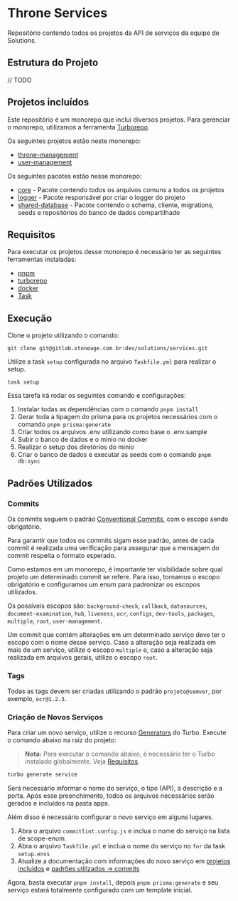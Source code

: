 # Throne Services

Repositório contendo todos os projetos da API de serviços da equipe de Solutions.

## Estrutura do Projeto

// TODO

## Projetos incluídos

Este repositório é um monorepo que inclui diversos projetos. Para gerenciar o monorepo, utilizamos a ferramenta [Turborepo](https://turborepo.org/).

Os seguintes projetos estão neste monorepo:

- [throne-management](apps/throne-management/README.md)
- [user-management](apps/user-management/README.md)

Os seguintes pacotes estão nesse monorepo:

- [core](packages/core/README.md) - Pacote contendo todos os arquivos comuns a todos os projetos
- [logger](packages/logger/README.md) - Pacote responsável por criar o logger do projeto
- [shared-database](packages/shared-database/README.md) - Pacote contendo o schema, cliente, migrations, seeds e repositórios do banco de dados compartilhado

## Requisitos

Para executar os projetos desse monorepo é necessário ter as seguintes ferramentas instaladas:

- [pnpm](https://pnpm.io/pt/installation)
- [turborepo](https://turbo.build/repo/docs/getting-started/installation)
- [docker](https://docs.docker.com/engine/install/)
- [Task](https://taskfile.dev/installation/)

## Execução

Clone o projeto utilizando o comando:

```ssh
git clone git@gitlab.stoneage.com.br:dev/solutions/services.git
```

Utilize a task `setup` configurada no arquivo `Taskfile.yml` para realizar o setup.

```ssh
task setup
```

Essa tarefa irá rodar os seguintes comando e configurações:

1. Instalar todas as dependências com o comando `pnpm install`
2. Gerar toda a tipagem do prisma para os projetos necessários com o comando `pnpm prisma:generate`
3. Criar todos os arquivos .env utilizando como base o .env.sample
4. Subir o banco de dados e o minio no docker
5. Realizar o setup dos diretórios do minio
6. Criar o banco de dados e executar as seeds com o comando `pnpm db:sync`

## Padrões Utilizados

### Commits

Os commits seguem o padrão [Conventional Commits](https://www.conventionalcommits.org/en/v1.0.0/), com o escopo sendo obrigatório.

Para garantir que todos os commits sigam esse padrão, antes de cada commit é realizada uma verificação para assegurar que a mensagem do commit respeita o formato esperado.

Como estamos em um monorepo, é importante ter visibilidade sobre qual projeto um determinado commit se refere. Para isso, tornamos o escopo obrigatório e configuramos um enum para padronizar os escopos utilizados.

Os possíveis escopos são: `background-check`, `callback`, `datasources`, `document-examination`, `hub`, `liveness`, `ocr`, `configs`, `dev-tools`, `packages`, `multiple`, `root`, `user-management`.

Um commit que contém alterações em um determinado serviço deve ter o escopo com o nome desse serviço. Caso a alteração seja realizada em mais de um serviço, utilize o escopo `multiple` e, caso a alteração seja realizada em arquivos gerais, utilize o escopo `root`.

### Tags

Todas as tags devem ser criadas utilizando o padrão `projeto@semver`, por exemplo, `ocr@1.2.3`.

### Criação de Novos Serviços

Para criar um novo serviço, utilize o recurso [Generators](https://turbo.build/repo/docs/guides/generating-code) do Turbo. Execute o comando abaixo na raiz do projeto:

> **Nota:** Para executar o comando abaixo, é necessário ter o Turbo instalado globalmente. Veja [Requisitos](#requisitos).

```sh
turbo generate service
```

Será necessário informar o nome do serviço, o tipo (API), a descrição e a porta. Após esse preenchimento, todos os arquivos necessários serão gerados e incluídos na pasta apps.

Além disso é necessário configurar o novo serviço em alguns lugares.

1. Abra o arquivo `commitlint.config.js` e inclua o nome do serviço na lista de scope-enum.
2. Abra o arquivo `Taskfile.yml` e inclua o nome do serviço no `for` da task `setup.envs`
3. Atualize a documentação com informações do novo serviço em [projetos incluídos](#projetos-incluídos) e [padrões utilizados -> commits](#commits)

Agora, basta executar `pnpm install`, depois `pnpm prisma:generate` e seu serviço estará totalmente configurado com um template inicial.
